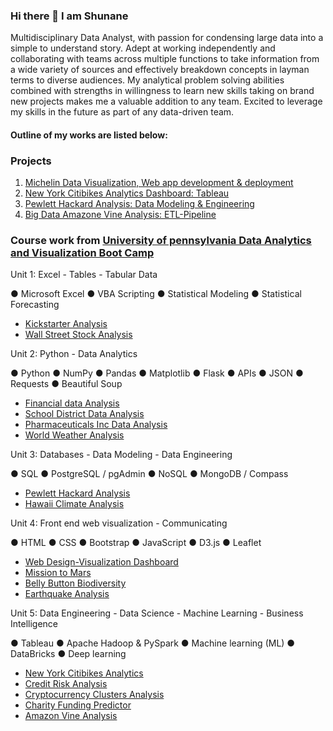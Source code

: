 ### Hi there 👋 I am Shunane

Multidisciplinary Data Analyst, with passion for condensing large data into a simple to understand story. Adept at working independently and collaborating with teams across multiple functions to take information from a wide variety of sources and effectively breakdown concepts in layman terms to diverse audiences. My analytical problem solving abilities combined with strengths in willingness to learn new skills taking on brand new projects makes me a valuable addition to any team. Excited to leverage my skills in the future as part of any data-driven team. 


#### Outline of my works are listed below:

### Projects
1. [Michelin Data Visualization, Web app development & deployment](https://github.com/bigoshunane/Project-3)
2. [New York Citibikes Analytics Dashboard: Tableau](https://github.com/bigoshunane/New-York-Citibikes-Analytics-by-Tableau)
3. [Pewlett Hackard Analysis: Data Modeling & Engineering](https://github.com/bigoshunane/Pewlett-Hackard-Analysis-Data-Modeling)
4. [Big Data Amazone Vine Analysis: ETL-Pipeline](https://github.com/bigoshunane/Big-Data-Amazon-Vine-Analysis-ETL-Pipeline)


### Course work from [University of pennsylvania Data Analytics and Visualization Boot Camp](https://bootcamp.sas.upenn.edu/data/)


Unit 1: Excel - Tables - Tabular Data

 ● Microsoft Excel ● VBA Scripting ● Statistical Modeling ● Statistical Forecasting

*   [Kickstarter Analysis](https://github.com/bigoshunane/Excel-challenge-HM-1)
*   [ Wall Street Stock Analysis](https://github.com/bigoshunane/VBA-challenge-HM-2)

Unit 2: Python - Data Analytics

● Python ● NumPy ● Pandas ● Matplotlib ● Flask ● APIs ● JSON ● Requests ● Beautiful Soup
* [Financial data Analysis](https://github.com/bigoshunane/Python-Challenge-HM-3)
* [School District Data Analysis](https://github.com/bigoshunane/Pandas-Challenge-HM-4)
* [Pharmaceuticals Inc Data Analysis](https://github.com/bigoshunane/Matplotlib-Challenge-HM-5)
* [World Weather Analysis](https://github.com/bigoshunane/Python-API-Challenge-HM-6)

Unit 3: Databases - Data Modeling - Data Engineering

● SQL ● PostgreSQL / pgAdmin ● NoSQL ● MongoDB / Compass

* [Pewlett Hackard Analysis](https://github.com/bigoshunane/SQL-Challenge-HM-7)
* [Hawaii Climate Analysis](https://github.com/bigoshunane/SQLAlchemy-Challenge-HM-8)

Unit 4: Front end web visualization - Communicating

● HTML ● CSS ● Bootstrap ● JavaScript ● D3.js ● Leaflet

* [Web Design-Visualization Dashboard](https://github.com/bigoshunane/Web-Design-Challenge-HM-9)
* [Mission to Mars](https://github.com/bigoshunane/Web-Scraping-Challenge-HM-10)
* [Belly Button Biodiversity](https://github.com/bigoshunane/Plotly-HM-11)
* [Earthquake Analysis](https://github.com/bigoshunane/leaflet-challenge-HM-12)


Unit 5: Data Engineering - Data Science - Machine Learning - Business Intelligence

● Tableau ● Apache Hadoop & PySpark ● Machine learning (ML) ● DataBricks ● Deep learning

* [New York Citibikes Analytics](https://github.com/bigoshunane/Tableau-Homework-13)
* [Credit Risk Analysis](https://github.com/bigoshunane/Supervised-Machine-Learning-HM-14)
* [Cryptocurrency Clusters Analysis](https://github.com/bigoshunane/Unsupervised-Machine-Learning-HM-15)
* [Charity Funding Predictor](https://github.com/bigoshunane/Deep-Learning-HM-16)
* [Amazon Vine Analysis](https://github.com/bigoshunane/Big-data-challenge-HM-17)

